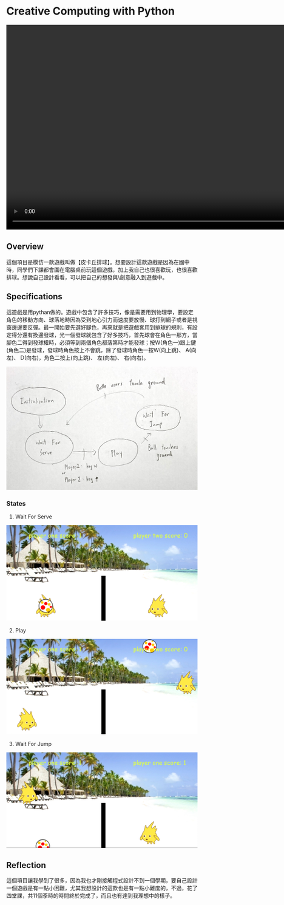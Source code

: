 <link rel="stylesheet" type="text/css" media="all" href="style.css" />

# Creative Computing with Python

<video width="960" height="540" controls>
  <source src="JennyFinalEdit.mp4" type="video/mp4">
  Your browser does not support the video tag.
</video>

## Overview

這個項目是模仿一款遊戲叫做【皮卡丘排球】。想要設計這款遊戲是因為在國中時，同學們下課都會圍在電腦桌前玩這個遊戲，加上我自己也很喜歡玩，也很喜歡排球。想說自己設計看看，可以把自己的想發與\創意融入到遊戲中。

## Specifications

這遊戲是用pythan做的。遊戲中包含了許多技巧，像是需要用到物理學，要設定角色的移動方向、球落地時因為受到地心引力而速度要放慢、球打到網子或者是視窗邊邊要反彈。最一開始要先選好腳色，再來就是把遊戲套用到排球的規則，有設定得分還有換邊發球，光一個發球就包含了好多技巧，首先球會在角色一那方，當腳色二得到發球權時，必須等到兩個角色都落第時才能發球；按W(角色一)跟上鍵(角色二)是發球，發球時角色按上不會跳，除了發球時角色一按W(向上跳)、 A(向左)、 D(向右)，角色二按上(向上跳)、 左(向左)、 右(向右)。


![](IMG_3031.jpg)

### States

1. Wait For Serve

![](_waitforserve.jpg)


2. Play

![](_play.jpg)


3. Wait For Jump

![](_waitforjump.jpg)



## Reflection 
這個項目讓我學到了很多，因為我也才剛接觸程式設計不到一個學期，要自己設計一個遊戲是有一點小困難，尤其我想設計的這款也是有一點小難度的，不過，花了四堂課，共11個斈時的時間終於完成了，而且也有達到我理想中的樣子。

